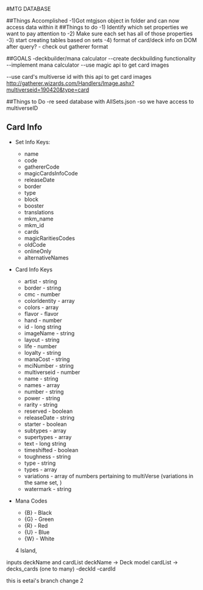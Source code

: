 #MTG DATABASE

##Things Accomplished
-1)Got mtgjson object in folder and can now access data within it
##Things to do
-1) Identify which set properties we want to pay attention to
-2) Make sure each set has all of those properties
-3) start creating tables based on sets
-4) format of card/deck info on DOM after query? - check out gatherer format


##GOALS
-deckbuilder/mana calculator
--create deckbuilding functionality
--implement mana calculator
--use magic api to get card images

--use card's multiverse id with this api to get card images
http://gatherer.wizards.com/Handlers/Image.ashx?multiverseid=190420&type=card


##Things to Do
-re seed database with AllSets.json
    -so we have access to multiverseID

## Card Info
* Set Info Keys:
    * name
    * code
    * gathererCode
    * magicCardsInfoCode
    * releaseDate
    * border
    * type
    * block
    * booster
    * translations
    * mkm_name
    * mkm_id
    * cards
    * magicRaritiesCodes
    * oldCode
    * onlineOnly
    * alternativeNames

* Card Info Keys
    * artist - string
    * border - string
    * cmc - number
    * colorIdentity - array 
    * colors - array
    * flavor - flavor
    * hand - number
    * id - long string 
    * imageName - string
    * layout - string
    * life - number
    * loyalty - string
    * manaCost - string
    * mciNumber - string
    * multiverseid - number
    * name - string
    * names - array
    * number - string
    * power - string
    * rarity - string
    * reserved - boolean
    * releaseDate - string
    * starter - boolean
    * subtypes - array
    * supertypes - array
    * text - long string
    * timeshifted - boolean
    * toughness - string
    * type - string
    * types - array
    * variations - array of numbers pertaining to multiVerse (variations in the same set, )
    * watermark - string

* Mana Codes
    * {B} - Black
    * {G} - Green
    * {R} - Red
    * {U} - Blue
    * {W} - White

    4 Island, 


inputs deckName and cardList
deckName -> Deck model
cardList -> decks_cards
(one to many)
    -deckId   -cardId 


this is eetai's branch
change 2
